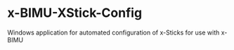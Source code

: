 x-BIMU-XStick-Config
====================

Windows application for automated configuration of x-Sticks for use with x-BIMU